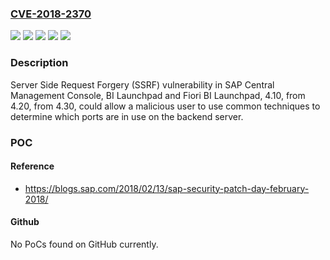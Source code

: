 ### [CVE-2018-2370](https://cve.mitre.org/cgi-bin/cvename.cgi?name=CVE-2018-2370)
![](https://img.shields.io/static/v1?label=Product&message=SAP%20BI%20Launchpad&color=blue)
![](https://img.shields.io/static/v1?label=Version&message=4.00%20&color=brightgreen)
![](https://img.shields.io/static/v1?label=Version&message=from%204.20%20&color=brightgreen)
![](https://img.shields.io/static/v1?label=Version&message=from%204.30%20&color=brightgreen)
![](https://img.shields.io/static/v1?label=Vulnerability&message=Server%20Side%20Request%20Forgery%20(SSRF)&color=brightgreen)

### Description

Server Side Request Forgery (SSRF) vulnerability in SAP Central Management Console, BI Launchpad and Fiori BI Launchpad, 4.10, from 4.20, from 4.30, could allow a malicious user to use common techniques to determine which ports are in use on the backend server.

### POC

#### Reference
- https://blogs.sap.com/2018/02/13/sap-security-patch-day-february-2018/

#### Github
No PoCs found on GitHub currently.

